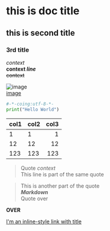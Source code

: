 # this is doc title  
  
## this is second title

### 3rd title

*context*  
**context _line_**  
~~context~~  

![image](https://github.com/shiep18/EIS2020/blob/master/markdowncheatsheet.JPG)  
[image](https://github.com/shiep18/EIS2020/blob/master/markdowncheatsheet.JPG)

```python  
#-*-coing:utf-8-*-  
print("Hello World")  
```  

| col1 | col2 |    col3 |  
|------|:-----|--------:|
|   1  | 1    |    1    |
| 12   | 12   |    12   |
| 123  | 123  |    123  |

> Quote _context_  
> This line is part of the same quote  

> This is another part of the quote  
*__Markdown__*  
Quote over  

__OVER__  

[I'm an inline-style link with title](https://github.com/ophwsjtu18/ohw20f/edit/main/zh"Githup")
